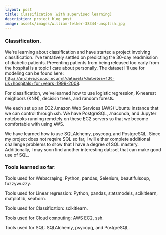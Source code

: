 ```yaml
---
layout: post
title: Classification (with supervised learning)
description: project blog post
image: assets/images/william-felker-38344-unsplash.jpg
---
```


### Classification.

We're learning about classification and have started a project involving classification. I've tentatively settled on predicting the 30-day readmission of diabetic patients. Preventing patients from being released too early from the hospital is a topic I care about personally. The dataset I'll use for modeling can be found here: https://archive.ics.uci.edu/ml/datasets/diabetes+130-us+hospitals+for+years+1999-2008.

For classification, we've learned how to use logistic regression, K-nearest neighbors (KNN), decision trees, and random forests.

We each set up an EC2 Amazon Web Services (AWS) Ubuntu instance that we can control through ssh. We have PostgreSQL, anaconda, and Jupyter notebooks running remotely on these EC2 servers so that we become comfortable with using AWS.

We have learned how to use SQLAlchemy, psycopg, and PostgreSQL. Since my project does not require SQL so far, I will either complete additional challenge problems to show that I have a degree of SQL mastery. Additionally, I may soon find another interesting dataset that can make good use of SQL.


### Tools learned so far:

Tools used for Webscraping: Python, pandas, Selenium, beautifulsoup, fuzzywuzzy.

Tools used for Linear regression: Python, pandas, statsmodels, scikitlearn, matplotlib, seaborn.

Tools used for Classification: scikitlearn.

Tools used for Cloud computing: AWS EC2, ssh.

Tools used for SQL: SQLAlchemy, psycopg, and PostgreSQL.
